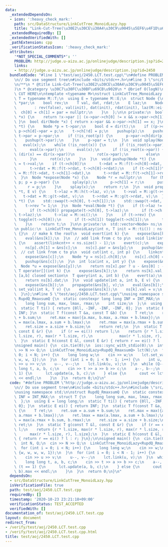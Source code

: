 ```yaml
---
data:
  _extendedDependsOn:
  - icon: ':heavy_check_mark:'
    path: src/DataStructure/LinkCutTree_MonoidLazy.hpp
    title: "Link-Cut-Tree(\u30E2\u30CE\u30A4\u30C9\u9045\u5EF6\u4F1D\u642C)"
  _extendedRequiredBy: []
  _extendedVerifiedWith: []
  _pathExtension: cpp
  _verificationStatusIcon: ':heavy_check_mark:'
  attributes:
    '*NOT_SPECIAL_COMMENTS*': ''
    PROBLEM: http://judge.u-aizu.ac.jp/onlinejudge/description.jsp?id=2450
    links:
    - http://judge.u-aizu.ac.jp/onlinejudge/description.jsp?id=2450
  bundledCode: "#line 1 \"test/aoj/2450.LCT.test.cpp\"\n#define PROBLEM \"http://judge.u-aizu.ac.jp/onlinejudge/description.jsp?id=2450\"\
    \n// Do use segment tree\n#include <bits/stdc++.h>\n#line 3 \"src/DataStructure/LinkCutTree_MonoidLazy.hpp\"\
    \n/**\n * @title Link-Cut-Tree(\u30E2\u30CE\u30A4\u30C9\u9045\u5EF6\u4F1D\u642C\
    )\n * @category \u30C7\u30FC\u30BF\u69CB\u9020\n * @brief O(logN)\n */\n\n// BEGIN\
    \ CUT HERE\n\ntemplate <typename M>\nstruct LinkCutTree_MonoidLazy {\n  using\
    \ T = typename M::T;\n  using E = typename M::E;\n  struct Node {\n    Node *ch[2],\
    \ *par;\n    bool rev;\n    T val, dat, rdat;\n    E laz;\n    Node(T init = M::ti())\n\
    \        : rev(false), val(init), dat(init), rdat(init), laz(M::ei()) {\n    \
    \  ch[0] = ch[1] = par = nullptr;\n    }\n  };\n\n private:\n  bool is_root(Node\
    \ *x) {\n    return !x->par || (x->par->ch[0] != x && x->par->ch[1] != x);\n \
    \ }\n  bool dir(Node *x) { return x->par && x->par->ch[1] == x; }\n  void rot(Node\
    \ *t) {\n    Node *p = t->par;\n    bool d = dir(t);\n    if ((p->ch[d] = t->ch[!d]))\
    \ p->ch[d]->par = p;\n    t->ch[!d] = p;\n    pushup(p);\n    pushup(t);\n   \
    \ t->par = p->par;\n    if (!is_root(p)) {\n      p->par->ch[dir(p)] = t;\n  \
    \    pushup(t->par);\n    }\n    p->par = t;\n  }\n  void splay(Node *x) {\n \
    \   eval(x);\n    while (!is_root(x)) {\n      if (!is_root(x->par)) eval(x->par->par);\n\
    \      eval(x->par);\n      eval(x);\n      if (!is_root(x->par)) {\n        if\
    \ (dir(x) == dir(x->par))\n          rot(x->par);\n        else\n          rot(x);\n\
    \      }\n      rot(x);\n    }\n  }\n  void pushup(Node *t) {\n    t->rdat = t->dat\
    \ = t->val;\n    if (t->ch[0])\n      t->dat = M::f(t->ch[0]->dat, t->dat),\n\
    \      t->rdat = M::f(t->rdat, t->ch[0]->rdat);\n    if (t->ch[1])\n      t->dat\
    \ = M::f(t->dat, t->ch[1]->dat),\n      t->rdat = M::f(t->ch[1]->rdat, t->rdat);\n\
    \  }\n  Node *expose(Node *x) {\n    Node *r = nullptr;\n    for (Node *p = x;\
    \ p; p = p->par) {\n      splay(p);\n      p->ch[1] = r;\n      pushup(p);\n \
    \     r = p;\n    }\n    splay(x);\n    return r;\n  }\n  void propagate(Node\
    \ *t, E v) {\n    t->laz = M::h(t->laz, v);\n    t->val = M::g(t->val, v);\n \
    \   t->dat = M::g(t->dat, v);\n    t->rdat = M::g(t->rdat, v);\n  }\n  void toggle(Node\
    \ *t) {\n    std::swap(t->ch[0], t->ch[1]);\n    std::swap(t->dat, t->rdat);\n\
    \    t->rev ^= 1;\n  }\n  Node *eval(Node *t) {\n    if (t->laz != M::ei()) {\n\
    \      if (t->ch[0]) propagate(t->ch[0], t->laz);\n      if (t->ch[1]) propagate(t->ch[1],\
    \ t->laz);\n      t->laz = M::ei();\n    }\n    if (t->rev) {\n      if (t->ch[0])\
    \ toggle(t->ch[0]);\n      if (t->ch[1]) toggle(t->ch[1]);\n      t->rev = false;\n\
    \    }\n    return t;\n  }\n\n private:\n  std::vector<Node> ns;\n  size_t linkcnt;\n\
    \n public:\n  LinkCutTree_MonoidLazy(int n, T init = M::ti()) : ns(n, init), linkcnt(0)\
    \ {}\n  // make k the root\n  void evert(int k) {\n    expose(&ns[k]);\n    toggle(&ns[k]);\n\
    \    eval(&ns[k]);\n  }\n  // add link from c to p\n  void link(int c, int p)\
    \ {\n    assert(linkcnt++ < ns.size() - 1);\n    evert(c);\n    expose(&ns[p]);\n\
    \    ns[p].ch[1] = &ns[c];\n    ns[c].par = &ns[p];\n    pushup(&ns[p]);\n  }\n\
    \  // cut link from c to p\n  void cut(int c, int p) {\n    linkcnt--;\n    evert(p);\n\
    \    expose(&ns[c]);\n    Node *y = ns[c].ch[0];\n    ns[c].ch[0] = y->par = nullptr;\n\
    \    pushup(&ns[c]);\n  }\n  int lca(int x, int y) {\n    expose(&ns[x]);\n  \
    \  Node *u = expose(&ns[y]);\n    return ns[x].par ? u - &ns[0] : -1;\n  }\n \
    \ T operator[](int k) {\n    expose(&ns[k]);\n    return ns[k].val;\n  }\n  //\
    \ [a,b] closed section\n  T query(int a, int b) {\n    evert(a);\n    expose(&ns[b]);\n\
    \    return ns[b].dat;\n  }\n  void update(int a, int b, E v) {\n    evert(a);\n\
    \    expose(&ns[b]);\n    propagate(&ns[b], v);\n    eval(&ns[b]);\n  }\n  void\
    \ set_val(int k, T v) {\n    expose(&ns[k]);\n    ns[k].val = v;\n    eval(&ns[k]);\n\
    \  }\n};\n#line 5 \"test/aoj/2450.LCT.test.cpp\"\nusing namespace std;\n\nstruct\
    \ RupdQ_RmaxsumQ {\n  static constexpr long long INF = INT_MAX;\n  struct T {\n\
    \    long long sum, max, lmax, rmax;\n    int size;\n  };\n  using E = long long;\n\
    \  static T ti() { return {0ll, -INF, -INF, -INF, 0}; }\n  static E ei() { return\
    \ INF; }\n  static T f(const T &a, const T &b) {\n    T ret;\n    ret.sum = a.sum\
    \ + b.sum;\n    ret.max = max({a.max, b.max, a.rmax + b.lmax});\n    ret.lmax\
    \ = max(a.lmax, a.sum + b.lmax);\n    ret.rmax = max(a.rmax + b.sum, b.rmax);\n\
    \    ret.size = a.size + b.size;\n    return ret;\n  }\n  static T g(const T &l,\
    \ const E &r) {\n    if (r == ei()) return l;\n    return {r * l.size, max(r *\
    \ l.size, r), max(r * l.size, r),\n            max(r * l.size, r), l.size};\n\
    \  }\n  static E h(const E &l, const E &r) { return r == ei() ? l : r; }\n};\n\
    \nsigned main() {\n  cin.tie(0);\n  ios::sync_with_stdio(0);\n  int N, Q;\n  cin\
    \ >> N >> Q;\n  LinkCutTree_MonoidLazy<RupdQ_RmaxsumQ> lct(N);\n  for (int i =\
    \ 0; i < N; i++) {\n    long long w;\n    cin >> w;\n    lct.set_val(i, {w, w,\
    \ w, w, 1});\n  }\n  for (int i = 0; i < N - 1; i++) {\n    int u, v;\n    cin\
    \ >> u >> v;\n    u--, v--;\n    lct.link(u, v);\n  }\n  while (Q--) {\n    long\
    \ long t, a, b, c;\n    cin >> t >> a >> b >> c;\n    a--, b--;\n    if (t ==\
    \ 1) {\n      lct.update(a, b, c);\n    } else {\n      cout << lct.query(a, b).max\
    \ << endl;\n    }\n  }\n  return 0;\n}\n"
  code: "#define PROBLEM \"http://judge.u-aizu.ac.jp/onlinejudge/description.jsp?id=2450\"\
    \n// Do use segment tree\n#include <bits/stdc++.h>\n#include \"src/DataStructure/LinkCutTree_MonoidLazy.hpp\"\
    \nusing namespace std;\n\nstruct RupdQ_RmaxsumQ {\n  static constexpr long long\
    \ INF = INT_MAX;\n  struct T {\n    long long sum, max, lmax, rmax;\n    int size;\n\
    \  };\n  using E = long long;\n  static T ti() { return {0ll, -INF, -INF, -INF,\
    \ 0}; }\n  static E ei() { return INF; }\n  static T f(const T &a, const T &b)\
    \ {\n    T ret;\n    ret.sum = a.sum + b.sum;\n    ret.max = max({a.max, b.max,\
    \ a.rmax + b.lmax});\n    ret.lmax = max(a.lmax, a.sum + b.lmax);\n    ret.rmax\
    \ = max(a.rmax + b.sum, b.rmax);\n    ret.size = a.size + b.size;\n    return\
    \ ret;\n  }\n  static T g(const T &l, const E &r) {\n    if (r == ei()) return\
    \ l;\n    return {r * l.size, max(r * l.size, r), max(r * l.size, r),\n      \
    \      max(r * l.size, r), l.size};\n  }\n  static E h(const E &l, const E &r)\
    \ { return r == ei() ? l : r; }\n};\n\nsigned main() {\n  cin.tie(0);\n  ios::sync_with_stdio(0);\n\
    \  int N, Q;\n  cin >> N >> Q;\n  LinkCutTree_MonoidLazy<RupdQ_RmaxsumQ> lct(N);\n\
    \  for (int i = 0; i < N; i++) {\n    long long w;\n    cin >> w;\n    lct.set_val(i,\
    \ {w, w, w, w, 1});\n  }\n  for (int i = 0; i < N - 1; i++) {\n    int u, v;\n\
    \    cin >> u >> v;\n    u--, v--;\n    lct.link(u, v);\n  }\n  while (Q--) {\n\
    \    long long t, a, b, c;\n    cin >> t >> a >> b >> c;\n    a--, b--;\n    if\
    \ (t == 1) {\n      lct.update(a, b, c);\n    } else {\n      cout << lct.query(a,\
    \ b).max << endl;\n    }\n  }\n  return 0;\n}\n"
  dependsOn:
  - src/DataStructure/LinkCutTree_MonoidLazy.hpp
  isVerificationFile: true
  path: test/aoj/2450.LCT.test.cpp
  requiredBy: []
  timestamp: '2020-10-23 23:21:18+09:00'
  verificationStatus: TEST_ACCEPTED
  verifiedWith: []
documentation_of: test/aoj/2450.LCT.test.cpp
layout: document
redirect_from:
- /verify/test/aoj/2450.LCT.test.cpp
- /verify/test/aoj/2450.LCT.test.cpp.html
title: test/aoj/2450.LCT.test.cpp
---
```


